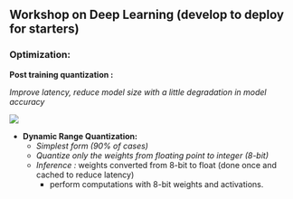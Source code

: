 ## Workshop on Deep Learning (develop to deploy for starters)

### Optimization:

__Post training quantization :__

_Improve latency, reduce model size with a little degradation in model accuracy_

![](/home/kingeng/Desktop/codes/myGit_DLCourse/001-mosquito_develop_deploy/images/optimization_mehtods.png)

* __Dynamic Range Quantization:__
  * _Simplest form (90% of cases)_
  * _Quantize only the weights from floating point to integer (8-bit)_
  * _Inference :_ weights converted from $8$-bit to float (done once and cached to reduce latency)
    * perform computations with $8$-bit weights and activations.
